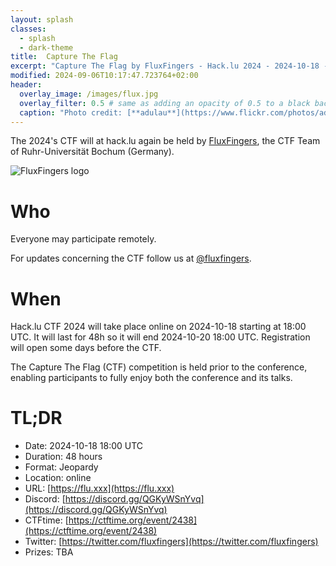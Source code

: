 ```yaml
---
layout: splash
classes:
  - splash
  - dark-theme
title:  Capture The Flag
excerpt: "Capture The Flag by FluxFingers - Hack.lu 2024 - 2024-10-18 -> 2024-10-20"
modified: 2024-09-06T10:17:47.723764+02:00
header:
  overlay_image: /images/flux.jpg
  overlay_filter: 0.5 # same as adding an opacity of 0.5 to a black background
  caption: "Photo credit: [**adulau**](https://www.flickr.com/photos/adulau)"
---
```


The 2024's CTF will at hack.lu again be held by [FluxFingers](https://flu.xxx/), the CTF Team of
Ruhr-Universität Bochum (Germany).

![FluxFingers logo](https://fluxfingers.net/static/img/logo_white.png)

# Who

Everyone may participate remotely.

For updates concerning the CTF follow us at [@fluxfingers](https://twitter.com/fluxfingers).

# When

Hack.lu CTF 2024 will take place online on 2024-10-18 starting at 18:00 UTC. It will last for 48h so it will end 2024-10-20 18:00 UTC. Registration will open some days before the CTF.

The Capture The Flag (CTF) competition is held prior to the conference, enabling participants to fully enjoy both the conference and its talks.

# TL;DR 

- Date: 2024-10-18 18:00 UTC
- Duration: 48 hours
- Format: Jeopardy
- Location: online
- URL: [https://flu.xxx](https://flu.xxx)
- Discord: [https://discord.gg/QGKyWSnYvq](https://discord.gg/QGKyWSnYvq)
- CTFtime: [https://ctftime.org/event/2438](https://ctftime.org/event/2438)
- Twitter: [https://twitter.com/fluxfingers](https://twitter.com/fluxfingers)
- Prizes: TBA

